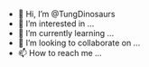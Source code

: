- 👋 Hi, I’m @TungDinosaurs
- 👀 I’m interested in ...
- 🌱 I’m currently learning ...
- 💞️ I’m looking to collaborate on ...
- 📫 How to reach me ...

<!---
TungDinosaurs/TungDinosaurs is a ✨ special ✨ repository because its `README.md` (this file) appears on your GitHub profile.
You can click the Preview link to take a look at your changes.
--->
